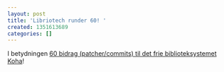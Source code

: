 ```yaml
---
layout: post
title: 'Libriotech runder 60! '
created: 1351613689
categories: []
---
```

<p>I betydningen <a href="https://www.ohloh.net/p/koha/contributors/6618544677502">60 bidrag (patcher/commits) til det frie biblioteksystemet Koha</a>!</p>
